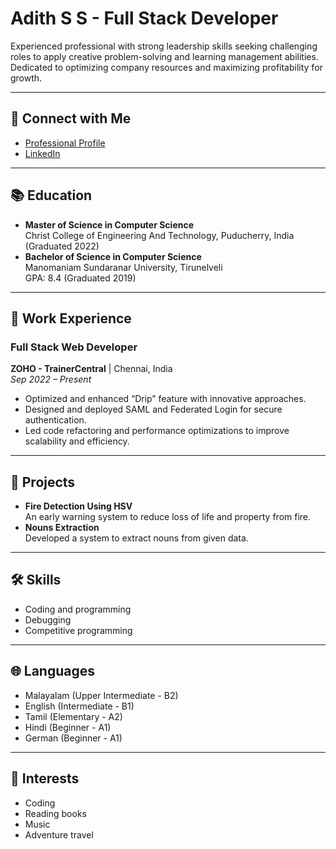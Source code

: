 # Adith S S - Full Stack Developer

Experienced professional with strong leadership skills seeking challenging roles to apply creative problem-solving and learning management abilities. Dedicated to optimizing company resources and maximizing profitability for growth.

---

## 🌟 Connect with Me
- [Professional Profile](https://bold.pro/my/adith/415r)
- [LinkedIn](https://www.linkedin.com/in/adith-s-s-707065189/)
---

## 📚 Education
- **Master of Science in Computer Science**  
  Christ College of Engineering And Technology, Puducherry, India  
  (Graduated 2022)  
- **Bachelor of Science in Computer Science**  
  Manomaniam Sundaranar University, Tirunelveli  
  GPA: 8.4 (Graduated 2019)  

---

## 💼 Work Experience
### Full Stack Web Developer  
**ZOHO - TrainerCentral** | Chennai, India  
*Sep 2022 – Present*
- Optimized and enhanced “Drip” feature with innovative approaches.
- Designed and deployed SAML and Federated Login for secure authentication.
- Led code refactoring and performance optimizations to improve scalability and efficiency.

---

## 🚀 Projects
- **Fire Detection Using HSV**  
  An early warning system to reduce loss of life and property from fire.
- **Nouns Extraction**  
  Developed a system to extract nouns from given data.

---

## 🛠️ Skills
- Coding and programming  
- Debugging  
- Competitive programming  

---

## 🌐 Languages
- Malayalam (Upper Intermediate - B2)  
- English (Intermediate - B1)  
- Tamil (Elementary - A2)  
- Hindi (Beginner - A1)  
- German (Beginner - A1)  

---

## 🎯 Interests
- Coding  
- Reading books  
- Music  
- Adventure travel

